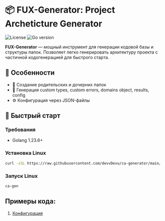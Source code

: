 # 📦 FUX-Generator: Project Archeticture Generator

![License](https://img.shields.io/badge/License-MIT-blue.svg)
![Go version](https://img.shields.io/badge/Golang-1.23.6-blue)

**FUX-Generator** — мощный инструмент для генерации кодовой базы и структуры папок. Позволяет легко генерировать архитектуру проекта с частичной кодогенерацией для быстрого старта.

## 🌟 Особенности

- 📁 Создание родительских и дочерних папок
- 🔄 Генерация custom types, custom errors, domains object, results, config
- ⚙️ Конфигурация через JSON-файлы


## 🚀 Быстрый старт

### Требования
- Golang 1.23.6+

### Установка Linux
```bash
curl -sSL https://raw.githubusercontent.com/devvDevu/ca-generator/main/scripts/install.sh | bash
```

### Запуск Linux
```bash
ca-gen
```

## Примеры кода:
1. [Конфигурация](https://github.com/devvDevu/fux-generator/blob/main/internal/json_file_gen/example_settings.json)
